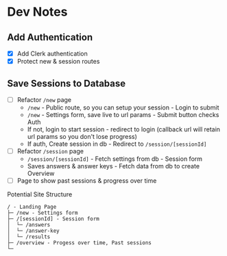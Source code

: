 # Dev Notes

## Add Authentication

- [x] Add Clerk authentication
- [x] Protect new & session routes

## Save Sessions to Database

- [ ] Refactor `/new` page
  -  `/new` - Public route, so you can setup your session - Login to submit
  -  `/new` - Settings form, save live to url params - Submit button checks Auth
    - If not, login to start session - redirect to login (callback url will retain url params so you don't lose progress)
    - If auth, Create session in db - Redirect to `/session/[sessionId]`
- [ ] Refactor `/session` page
  -  `/session/[sessionId]` - Fetch settings from db - Session form
  -  Saves answers & answer keys - Fetch data from db to create Overview
- [ ] Page to show past sessions & progress over time

Potential Site Structure
```
/ - Landing Page
├─ /new - Settings form
├─ /[sessionId] - Session form
│  └─ /answers
│  └─ /answer-key
│  └─ /results
├─ /overview - Progess over time, Past sessions  
└─ 
```
